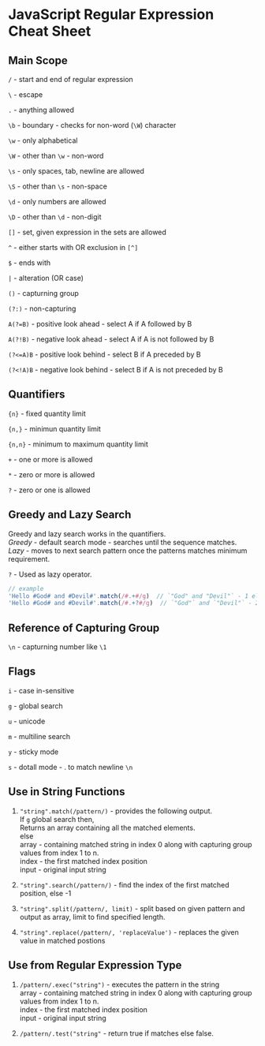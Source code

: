 # JavaScript Regular Expression Cheat Sheet

## Main Scope
`/` - start and end of regular expression

`\` - escape 

`.` - anything allowed

`\b` - boundary - checks for non-word (`\W`) character

`\w` - only alphabetical

`\W` - other than `\w` - non-word

`\s` - only spaces, tab, newline are allowed

`\S` - other than `\s` - non-space

`\d` - only numbers are allowed

`\D` - other than `\d` - non-digit

`[]` - set,  given expression in the sets are allowed

`^` - either starts with OR exclusion in `[^]`

`$` - ends with

`|` - alteration (OR case)

`()` - capturning group

`(?:)` - non-capturing

`A(?=B)` - positive look ahead - select A if A followed by B 

`A(?!B)` - negative look ahead - select A if A is not followed by B

`(?<=A)B` - positive look behind - select B if A preceded by B

`(?<!A)B` - negative look behind - select B if A is not preceded by B

## Quantifiers
`{n}` - fixed quantity limit

`{n,}` - minimun quantity limit

`{n,n}` - minimum to maximum quantity limit

`+` - one or more is allowed

`*` - zero or more is allowed

`?` - zero or one is allowed

## Greedy and Lazy Search
Greedy and lazy search works in the quantifiers.   
_Greedy_ - default search mode - searches until the sequence matches.  
_Lazy_ - moves to next search pattern once the patterns matches minimum requirement.  

`?` - Used as lazy operator.  

```Javascript
// example
'Hello #God# and #Devil#'.match(/#.+#/g)  // `"God" and "Devil"` - 1 element matches as greedy `.` matches even # and then search comeback from end to see # at end again.
'Hello #God# and #Devil#'.match(/#.+?#/g)  // `"God"` and `"Devil"` - 2 element matches, Lazy `?` stops the match for `.` in `G` and looks for `"` until it finds
```

## Reference of Capturing Group
`\n` - capturning number like `\1`


## Flags
`i` - case in-sensitive

`g` - global search

`u` - unicode

`m` - multiline search

`y` - sticky mode

`s` - dotall mode - . to match newline `\n`

## Use in String Functions

1. `"string".match(/pattern/)` - provides the following output.   
If `g` global search then,     
Returns an array containing all the matched elements.  
else      
array - containing matched string in index 0 along with capturing group values from index 1 to n.  
index - the first matched index position      
input - original input string    

2. `"string".search(/pattern/)` - find the index of the first matched position, else -1

3. `"string".split(/pattern/, limit)` - split based on given pattern and output as array, limit to find specified length.

4. `"string".replace(/pattern/, 'replaceValue')` - replaces the given value in matched postions

## Use from Regular Expression Type

1. `/pattern/.exec("string")` - executes the pattern in the string   
array - containing matched string in index 0 along with capturing group values from index 1 to n.  
index - the first matched index position     
input - original input string   

2. `/pattern/.test("string"` - return true if matches else false.




